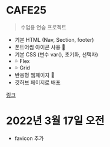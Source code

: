 # CAFE25

>수업용 연습 프로젝트

+ 기본 HTML (Nav, Section, footer)
+ 폰트어썸 아이콘 사용 💞
+ 기본 CSS (변수 var(), 초기화, 선택자)
+ 💦 Flex
+ 💦 Grid
+ 반응형 웹페이지 🚀
+ 깃허브 페이지로 배포

[링크](https://songhyeonjin.github.io/CAFE25/)

# 2022년 3월 17일 오전
+ favicon 추가
